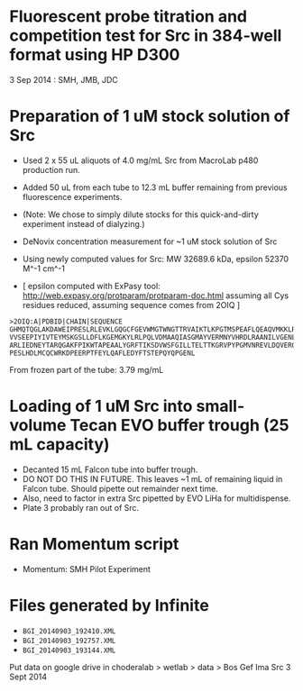 # Fluorescent probe titration and competition test for Src in 384-well format using HP D300

3 Sep 2014 : SMH, JMB, JDC

# Preparation of 1 uM stock solution of Src

* Used 2 x 55 uL aliquots of 4.0 mg/mL Src from MacroLab p480 production run.
* Added 50 uL from each tube to 12.3 mL buffer remaining from previous fluorescence experiments.
* (Note: We chose to simply dilute stocks for this quick-and-dirty experiment instead of dialyzing.)

* DeNovix concentration measurement for ~1 uM stock solution of Src
* Using newly computed values for Src: MW 32689.6 kDa, epsilon 52370 M^-1 cm^-1
* [ epsilon computed with ExPasy tool: http://web.expasy.org/protparam/protparam-doc.html assuming all Cys residues reduced, assuming sequence comes from 2OIQ ]
```
>2OIQ:A|PDBID|CHAIN|SEQUENCE
GHMQTQGLAKDAWEIPRESLRLEVKLGQGCFGEVWMGTWNGTTRVAIKTLKPGTMSPEAFLQEAQVMKKLRHEKLVQLYA
VVSEEPIYIVTEYMSKGSLLDFLKGEMGKYLRLPQLVDMAAQIASGMAYVERMNYVHRDLRAANILVGENLVCKVADFGL
ARLIEDNEYTARQGAKFPIKWTAPEAALYGRFTIKSDVWSFGILLTELTTKGRVPYPGMVNREVLDQVERGYRMPCPPEC
PESLHDLMCQCWRKDPEERPTFEYLQAFLEDYFTSTEPQYQPGENL
```
From frozen part of the tube: 3.79 mg/mL

# Loading of 1 uM Src into small-volume Tecan EVO buffer trough (25 mL capacity)
* Decanted 15 mL Falcon tube into buffer trough.
* DO NOT DO THIS IN FUTURE.  This leaves ~1 mL of remaining liquid in Falcon tube.  Should pipette out remainder next time.
* Also, need to factor in extra Src pipetted by EVO LiHa for multidispense.
* Plate 3 probably ran out of Src.

# Ran Momentum script
* Momentum: SMH Pilot Experiment

# Files generated by Infinite
* `BGI_20140903_192410.XML`
* `BGI_20140903_192757.XML`
* `BGI_20140903_193144.XML`

Put data on google drive in choderalab > wetlab > data > Bos Gef Ima Src 3 Sept 2014

